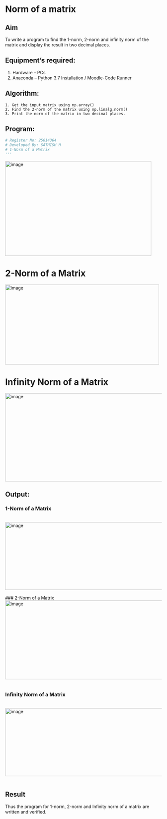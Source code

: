 # Norm of a matrix
## Aim
To write a program to find the 1-norm, 2-norm and infinity norm of the matrix and display the result in two decimal places.
## Equipment’s required:
1.	Hardware – PCs
2.	Anaconda – Python 3.7 Installation / Moodle-Code Runner
## Algorithm:
	1. Get the input matrix using np.array()   
    2. Find the 2-norm of the matrix using np.linalg.norm()
	3. Print the norm of the matrix in two decimal places.
## Program:
```Python
# Register No: 25014364
# Developed By: SATHISH H
# 1-Norm of a Matrix
'''
```
<img width="470" height="304" alt="image" src="https://github.com/user-attachments/assets/8ee0ce75-3989-45b3-beff-222af2a478df" />




# 2-Norm of a Matrix
<img width="495" height="257" alt="image" src="https://github.com/user-attachments/assets/7b06aefe-69fe-4d91-b5b5-405314fe3dd0" />




# Infinity Norm of a Matrix
<img width="546" height="283" alt="image" src="https://github.com/user-attachments/assets/772c3cca-7810-4f0f-822d-53844e313f9f" />






## Output:
### 1-Norm of a Matrix
<br>
<img width="1188" height="217" alt="image" src="https://github.com/user-attachments/assets/b3753f2c-d7d6-4c38-83a2-f06b754121a7" />
<br>
<br>
### 2-Norm of a Matrix
<br>
<img width="963" height="253" alt="image" src="https://github.com/user-attachments/assets/e4ed32d6-8da7-4f7f-af9c-ea4b2909b4a7" />

<br>
<br>

### Infinity Norm of a Matrix
<br>
<img width="1027" height="218" alt="image" src="https://github.com/user-attachments/assets/44e8585a-d86d-4af1-91f5-f52eb1ccc47f" />
<br>
<br>

## Result
Thus the program for 1-norm, 2-norm and Infinity norm of a matrix are written and verified.
